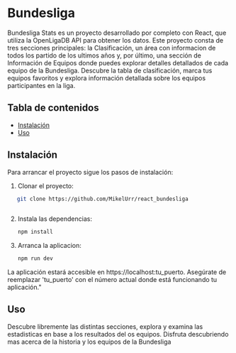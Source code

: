 # Bundesliga

Bundesliga Stats es un proyecto desarrollado por completo con React, que utiliza la OpenLigaDB API para obtener los datos. Este proyecto consta de tres secciones principales: la Clasificación, un área con informacion de todos los partido de los ultimos años y, por último, una sección de Información de Equipos donde puedes explorar detalles detallados de cada equipo de la Bundesliga. Descubre la tabla de clasificación, marca tus equipos favoritos y explora información detallada sobre los equipos participantes en la liga.

## Tabla de contenidos
- [Instalación](#instalacion)
- [Uso](#uso)


## Instalación

Para arrancar el proyecto sigue los pasos de instalación:


1. Clonar el proyecto:

```bash
   git clone https://github.com/MikelUrr/react_bundesliga
    
```

2. Instala las dependencias:

     ```bash
     npm install
    ```


3. Arranca la aplicacion: 

    ```bash
    npm run dev
    ```
La aplicación estará accesible en https://localhost:tu_puerto. Asegúrate de reemplazar 'tu_puerto' con el número actual donde está funcionando tu aplicación."

## Uso

Descubre libremente las distintas secciones, explora y examina las estadisticas en base a los resultados del os equipos. Disfruta descubriendo mas acerca de la historia y los equipos de la Bundesliga
